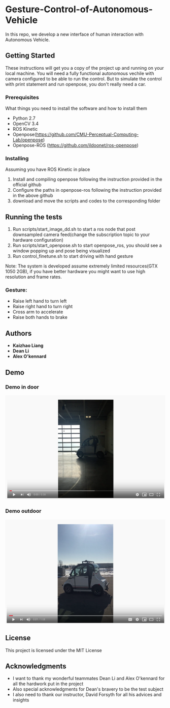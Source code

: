



# Gesture-Control-of-Autonomous-Vehicle

In this repo, we develop a new interface of human interaction with Autonomous Vehicle.  

## Getting Started

These instructions will get you a copy of the project up and running on your local machine. You will need a fully functional autonomous vechile with camera configured to be able to run the control. But to simulate the control with print statement and run openpose, you don't really need a car.

### Prerequisites

What things you need to install the software and how to install them
* Python 2.7
* OpenCV 3.4
* ROS Kinetic
* Openpose(https://github.com/CMU-Perceptual-Computing-Lab/openpose)
* Openpose-ROS (https://github.com/ildoonet/ros-openpose)

### Installing
Assuming you have ROS Kinetic in place
1. Install and compiling openpose following the instruction provided in the official github
2. Configure the paths in openpose-ros following the instruction provided in the above github
3. download and move the scripts and codes to the corresponding folder

## Running the tests

1. Run scripts/start_image_dd.sh to start a ros node that post downsampled camera feed(change the subscription topic to your hardware configuration)
2. Run scripts/start_openpose.sh to start openpose_ros, you should see a window popping up and pose being visualized
3. Run control_finetune.sh to start driving with hand gesture

Note: The system is developed assume extremely limited resources(GTX 1050 2GB), if you have better hardware you might want to use high resolution and frame rates.

### Gesture:
* Raise left hand to turn left
* Raise right hand to turn right
* Cross arm to accelerate
* Raise both hands to brake

## Authors

* **Kaizhao Liang**
* **Dean Li**
* **Alex O'kennard**

## Demo
### Demo in door
[![Demo1](https://github.com/kyleliang919/Gesture-Control-of-Autonomous-Vehicle/blob/master/thumbnails/demo1.png)](https://www.youtube.com/watch?v=nNd_gHcEi-4)
### Demo outdoor
[![Demo2](https://github.com/kyleliang919/Gesture-Control-of-Autonomous-Vehicle/blob/master/thumbnails/demo2.png)](https://www.youtube.com/watch?v=5Q1_zXuTLAw)
## License

This project is licensed under the MIT License

## Acknowledgments

* I want to thank my wonderful teammates Dean Li and Alex O'kennard for all the hardwork put in the project
* Also special acknowledgments for Dean's bravery to be the test subject
* I also need to thank our instructor, David Forsyth for all his advices and insights
